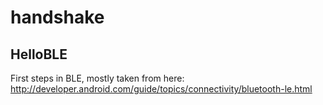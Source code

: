 # handshake

## HelloBLE
First steps in BLE, mostly taken from here:
	http://developer.android.com/guide/topics/connectivity/bluetooth-le.html